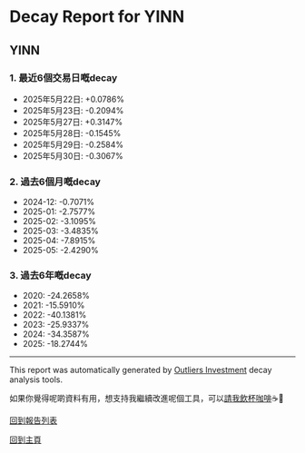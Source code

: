 # Decay Report for YINN

## YINN

### 1. 最近6個交易日嘅decay

- 2025年5月22日: +0.0786%
- 2025年5月23日: -0.2094%
- 2025年5月27日: +0.3147%
- 2025年5月28日: -0.1545%
- 2025年5月29日: -0.2584%
- 2025年5月30日: -0.3067%

### 2. 過去6個月嘅decay

- 2024-12: -0.7071%
- 2025-01: -2.7577%
- 2025-02: -3.1095%
- 2025-03: -3.4835%
- 2025-04: -7.8915%
- 2025-05: -2.4290%

### 3. 過去6年嘅decay

- 2020: -24.2658%
- 2021: -15.5910%
- 2022: -40.1381%
- 2023: -25.9337%
- 2024: -34.3587%
- 2025: -18.2744%

------------------------------
This report was automatically generated by [Outliers Investment](https://outliersecon.github.io/Outliers-Investment/) decay analysis tools.

如果你覺得呢啲資料有用，想支持我繼續改進呢個工具，可以[請我飲杯咖啡](https://buymeacoffee.com/outliersecon)☕🙏

[回到報告列表](https://outliersecon.github.io/Outliers-Investment/reports/reports_public)

[回到主頁](https://outliersecon.github.io/Outliers-Investment/)